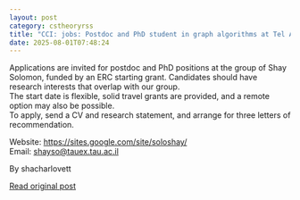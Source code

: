 ```yaml
---
layout: post
category: cstheoryrss
title: "CCI: jobs: Postdoc and PhD student in graph algorithms at Tel Aviv University (apply by November 1, 2025)"
date: 2025-08-01T07:48:24
---
```


Applications are invited for postdoc and PhD positions at the group of Shay Solomon, funded by an ERC starting grant. Candidates should have research interests that overlap with our group.  
The start date is flexible, solid travel grants are provided, and a remote option may also be possible.  
To apply, send a CV and research statement, and arrange for three letters of recommendation.

Website: <https://sites.google.com/site/soloshay/>  
Email: shayso@tauex.tau.ac.il

By shacharlovett

[Read original post](https://cstheory-jobs.org/2025/08/01/postdoc-and-phd-student-in-graph-algorithms-at-tel-aviv-university-apply-by-november-1-2025/)
